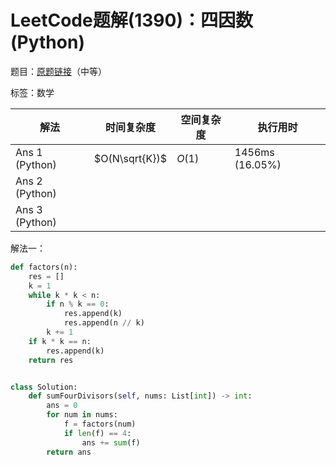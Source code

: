 # LeetCode题解(1390)：四因数(Python)

题目：[原题链接](https://leetcode-cn.com/problems/four-divisors/)（中等）

标签：数学

| 解法           | 时间复杂度     | 空间复杂度 | 执行用时        |
| -------------- | -------------- | ---------- | --------------- |
| Ans 1 (Python) | $O(N\sqrt{K})$ | $O(1)$     | 1456ms (16.05%) |
| Ans 2 (Python) |                |            |                 |
| Ans 3 (Python) |                |            |                 |

解法一：

```python
def factors(n):
    res = []
    k = 1
    while k * k < n:
        if n % k == 0:
            res.append(k)
            res.append(n // k)
        k += 1
    if k * k == n:
        res.append(k)
    return res


class Solution:
    def sumFourDivisors(self, nums: List[int]) -> int:
        ans = 0
        for num in nums:
            f = factors(num)
            if len(f) == 4:
                ans += sum(f)
        return ans
```

